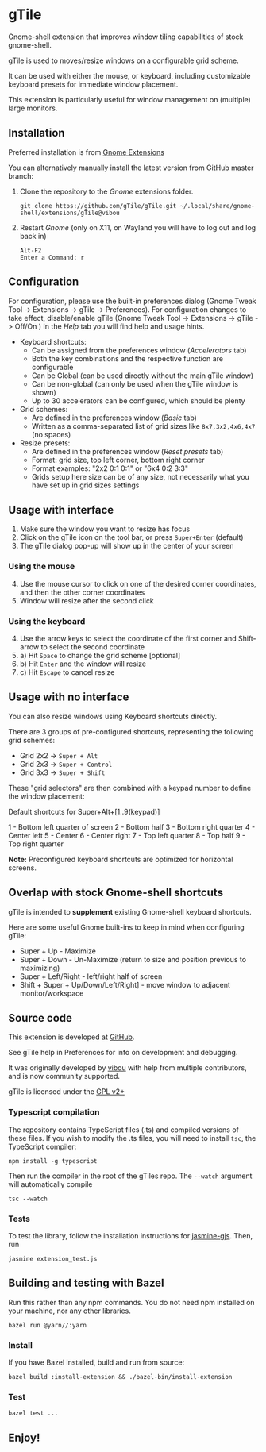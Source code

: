 # gTile

Gnome-shell extension that improves window tiling capabilities of stock gnome-shell.

gTile is used to moves/resize windows on a configurable grid scheme.

It can be used with either the mouse, or keyboard, including customizable keyboard presets for immediate window placement.

This extension is particularly useful for window management on (multiple) large monitors.


## Installation

Preferred installation is from [Gnome Extensions](https://extensions.gnome.org)

You can alternatively manually install the latest version from GitHub master branch:

1. Clone the repository to the *Gnome* extensions folder.

   ```
   git clone https://github.com/gTile/gTile.git ~/.local/share/gnome-shell/extensions/gTile@vibou
   ```

2. Restart *Gnome* (only on X11, on Wayland you will have to log out and log back in)

   ```
   Alt-F2
   Enter a Command: r
   ```


## Configuration

For configuration, please use the built-in preferences dialog (Gnome Tweak Tool -> Extensions -> gTile -> Preferences).
For configuration changes to take effect, disable/enable gTile (Gnome Tweak Tool -> Extensions -> gTile -> Off/On )
In the *Help* tab you will find help and usage hints.

* Keyboard shortcuts:
    * Can be assigned from the preferences window (*Accelerators* tab)
    * Both the key combinations and the respective function are configurable
    * Can be Global (can be used directly without the main gTile window)
    * Can be non-global (can only be used when the gTile window is shown)
    * Up to 30 accelerators can be configured, which should be plenty
* Grid schemes:
    * Are defined in the preferences window (*Basic* tab)
    * Written as a comma-separated list of grid sizes like `8x7,3x2,4x6,4x7` (no spaces)
* Resize presets:
    * Are defined in the preferences window (*Reset presets* tab)
    * Format: grid size, top left corner, bottom right corner
    * Format examples: "2x2 0:1 0:1" or "6x4 0:2 3:3"
    * Grids setup here size can be of any size, not necessarily what you have set up in grid sizes settings


## Usage with interface

1. Make sure the window you want to resize has focus
2. Click on the gTile icon on the tool bar, or press `Super+Enter` (default)
3. The gTile dialog pop-up will show up in the center of your screen

### Using the mouse

4. Use the mouse cursor to click on one of the desired corner coordinates, and then the other corner coordinates
5. Window will resize after the second click

### Using the keyboard

4. Use the arrow keys to select the coordinate of the first corner and Shift-arrow to select the second coordinate
5. a) Hit `Space` to change the grid scheme [optional]
5. b) Hit `Enter` and the window will resize
5. c) Hit `Escape` to cancel resize


## Usage with no interface

You can also resize windows using Keyboard shortcuts directly.

There are 3 groups of pre-configured shortcuts, representing the following grid schemes:

* Grid 2x2 -> `Super + Alt`
* Grid 2x3 -> `Super + Control`
* Grid 3x3 -> `Super + Shift`

These "grid selectors" are then combined with a keypad number to define the window placement:

Default shortcuts for Super+Alt+[1..9(keypad)]

1 - Bottom left quarter of screen
2 - Bottom half
3 - Bottom right quarter
4 - Center left
5 - Center
6 - Center right
7 - Top left quarter
8 - Top half
9 - Top right quarter

**Note:** Preconfigured keyboard shortcuts are optimized for horizontal screens.


## Overlap with stock Gnome-shell shortcuts

gTile is intended to **supplement** existing Gnome-shell keyboard shortcuts.

Here are some useful Gnome built-ins to keep in mind when configuring gTile:
* Super + Up - Maximize
* Super + Down - Un-Maximize (return to size and position previous to maximizing)
* Super + Left/Right - left/right half of screen
* Shift + Super + Up/Down/Left/Right] - move window to adjacent monitor/workspace


## Source code

This extension is developed at [GitHub](https://github.com/gTile/gtile).

See gTile help in Preferences for info on development and debugging.

It was originally developed by [vibou](https://github.com/vibou) with help from multiple contributors, and is now community supported.

gTile is licensed under the [GPL v2+](https://www.gnu.org/licenses/gpl-2.0.html)

### Typescript compilation

The repository contains TypeScript files (.ts) and compiled versions of these
files. If you wish to modify the .ts files, you will need to install `tsc`, the
TypeScript compiler:

```shell
npm install -g typescript
```

Then run the compiler in the root of the gTiles repo. The `--watch` argument
will automatically compile

```shell
tsc --watch
```

### Tests

To test the library, follow the installation instructions for
[jasmine-gjs](https://github.com/ptomato/jasmine-gjs). Then, run

```shell
jasmine extension_test.js
```

## Building and testing with Bazel

Run this rather than any npm commands. You do not need npm installed on your
machine, nor any other libraries.

```shell
bazel run @yarn//:yarn
```

### Install

If you have Bazel installed, build and run from source:

```shell
bazel build :install-extension && ./bazel-bin/install-extension
```

### Test

```shell
bazel test ...
```


## Enjoy!
